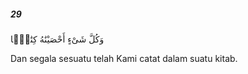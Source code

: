 ##### 29

<span class="ayah">وَكُلَّ شَىْءٍ أَحْصَيْنَٰهُ كِتَٰبًۭا</span>

<span class="ayah_translation">Dan segala sesuatu telah Kami catat dalam suatu kitab.</span>
